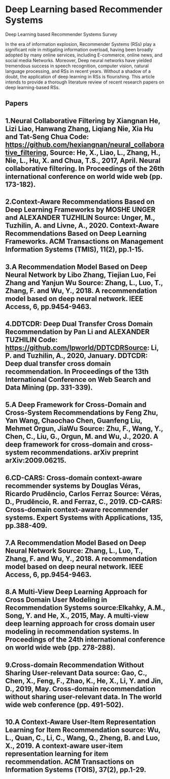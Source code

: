 # Deep Learning based Recommender Systems
Deep Learning based Recommender Systems Survey

In the era of information explosion, Recommender Systems (RSs) play a significant role in mitigating information overload, having been broadly adopted by many online services, including E-commerce, online news, and social media Networks. Moreover, Deep neural networks have yielded tremendous success in speech recognition, computer vision, natural language processing, and RSs in recent years. Without a shadow of a doubt, the application of deep learning in RSs is flourishing. This article intends to provide a thorough literature review of recent research papers on deep learning-based RSs.

Papers
-----------------------------------------
1.Neural Collaborative Filtering by Xiangnan He, Lizi Liao, Hanwang Zhang, Liqiang Nie, Xia Hu and Tat-Seng Chua
Code: https://github.com/hexiangnan/neural_collaborative_filtering, Source: He, X., Liao, L., Zhang, H., Nie, L., Hu, X. and Chua, T.S., 2017, April. Neural collaborative filtering. In Proceedings of the 26th international conference on world wide web (pp. 173-182).
-----------------------------------------
2.Context-Aware Recommendations Based on Deep Learning Frameworks by MOSHE UNGER and ALEXANDER TUZHILIN
Source: Unger, M., Tuzhilin, A. and Livne, A., 2020. Context-Aware Recommendations Based on Deep Learning Frameworks. ACM Transactions on Management Information Systems (TMIS), 11(2), pp.1-15.
-----------------------------------------
3.A Recommendation Model Based on Deep Neural Network by Libo Zhang, Tiejian Luo, Fei Zhang and Yanjun Wu
Source: Zhang, L., Luo, T., Zhang, F. and Wu, Y., 2018. A recommendation model based on deep neural network. IEEE Access, 6, pp.9454-9463.
-----------------------------------------
4.DDTCDR: Deep Dual Transfer Cross Domain Recommendation by Pan Li and ALEXANDER TUZHILIN
Code: https://github.com/lpworld/DDTCDRSource: Li, P. and Tuzhilin, A., 2020, January. DDTCDR: Deep dual transfer cross domain recommendation. In Proceedings of the 13th International Conference on Web Search and Data Mining (pp. 331-339).
-----------------------------------------
5.A Deep Framework for Cross-Domain and Cross-System Recommendations by Feng Zhu, Yan Wang, Chaochao Chen, Guanfeng Liu, Mehmet Orgun, JiaWu
Source: Zhu, F., Wang, Y., Chen, C., Liu, G., Orgun, M. and Wu, J., 2020. A deep framework for cross-domain and cross-system recommendations. arXiv preprint arXiv:2009.06215.
-----------------------------------------
6.CD-CARS: Cross-domain context-aware recommender systems by Douglas Véras, Ricardo Prudêncio, Carlos Ferraz
Source: Véras, D., Prudêncio, R. and Ferraz, C., 2019. CD-CARS: Cross-domain context-aware recommender systems. Expert Systems with Applications, 135, pp.388-409.
-----------------------------------------
7.A Recommendation Model Based on Deep Neural Network
Source: Zhang, L., Luo, T., Zhang, F. and Wu, Y., 2018. A recommendation model based on deep neural network. IEEE Access, 6, pp.9454-9463.
-----------------------------------------
8.A Multi-View Deep Learning Approach for Cross Domain User Modeling in Recommendation Systems
source:Elkahky, A.M., Song, Y. and He, X., 2015, May. A multi-view deep learning approach for cross domain user modeling in recommendation systems. In Proceedings of the 24th international conference on world wide web (pp. 278-288).
-----------------------------------------
9.Cross-domain Recommendation Without Sharing User-relevant Data
source: Gao, C., Chen, X., Feng, F., Zhao, K., He, X., Li, Y. and Jin, D., 2019, May. Cross-domain recommendation without sharing user-relevant data. In The world wide web conference (pp. 491-502).
-----------------------------------------
10.A Context-Aware User-Item Representation Learning for Item Recommendation
source: Wu, L., Quan, C., Li, C., Wang, Q., Zheng, B. and Luo, X., 2019. A context-aware user-item representation learning for item recommendation. ACM Transactions on Information Systems (TOIS), 37(2), pp.1-29.
-----------------------------------------
